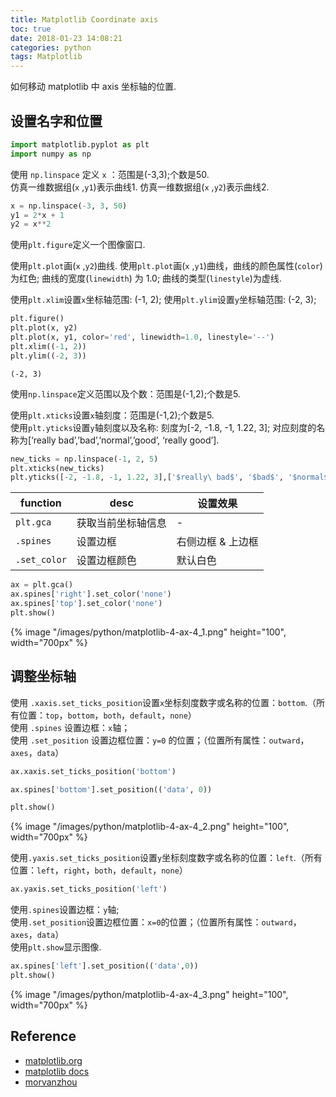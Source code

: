 ```yaml
---
title: Matplotlib Coordinate axis
toc: true
date: 2018-01-23 14:08:21
categories: python
tags: Matplotlib
---
```


如何移动 matplotlib 中 axis 坐标轴的位置.

<!-- more -->

## 设置名字和位置

```python
import matplotlib.pyplot as plt
import numpy as np
```

使用 `np.linspace` 定义 `x` ：范围是(-3,3);个数是50.     
仿真一维数据组(`x` ,`y1`)表示曲线1.  仿真一维数据组(`x` ,`y2`)表示曲线2.  

```python
x = np.linspace(-3, 3, 50)
y1 = 2*x + 1
y2 = x**2
```

使用`plt.figure`定义一个图像窗口. 

使用`plt.plot`画(`x` ,`y2`)曲线. 使用`plt.plot`画(`x` ,`y1`)曲线，曲线的颜色属性(`color`)为红色; 曲线的宽度(`linewidth`) 为 1.0; 曲线的类型(`linestyle`)为虚线.   

使用`plt.xlim`设置`x`坐标轴范围: (-1, 2); 使用`plt.ylim`设置`y`坐标轴范围: (-2, 3);   


```python
plt.figure()
plt.plot(x, y2)
plt.plot(x, y1, color='red', linewidth=1.0, linestyle='--')
plt.xlim((-1, 2))
plt.ylim((-2, 3))
```

    (-2, 3)

使用`np.linspace`定义范围以及个数：范围是(-1,2);个数是5. 

使用`plt.xticks`设置`x`轴刻度：范围是(-1,2);个数是5.   
使用`plt.yticks`设置`y`轴刻度以及名称: 刻度为[-2, -1.8, -1, 1.22, 3]; 对应刻度的名称为[‘really bad’,’bad’,’normal’,’good’, ‘really good’].

```python
new_ticks = np.linspace(-1, 2, 5)
plt.xticks(new_ticks)
plt.yticks([-2, -1.8, -1, 1.22, 3],['$really\ bad$', '$bad$', '$normal$', '$good$', '$really\ good$'])
```

function | desc | 设置效果
--------|-------|-------
`plt.gca` | 获取当前坐标轴信息 | -
`.spines` | 设置边框 | 右侧边框 & 上边框
`.set_color` | 设置边框颜色 | 默认白色


```python
ax = plt.gca()
ax.spines['right'].set_color('none')
ax.spines['top'].set_color('none')
plt.show()
```

<div class="limg1">
{% image "/images/python/matplotlib-4-ax-4_1.png" height="100", width="700px" %}
</div>

## 调整坐标轴

使用 `.xaxis.set_ticks_position`设置`x`坐标刻度数字或名称的位置：`bottom`.（所有位置：`top`，`bottom`，`both`，`default`，`none`）   
使用 `.spines` 设置边框：`x`轴；     
使用 `.set_position` 设置边框位置：`y=0` 的位置；（位置所有属性：`outward`，`axes`，`data`）  


```python
ax.xaxis.set_ticks_position('bottom')

ax.spines['bottom'].set_position(('data', 0))

plt.show()
```

<div class="limg1">
{% image "/images/python/matplotlib-4-ax-4_2.png" height="100", width="700px" %}
</div>

使用`.yaxis.set_ticks_position`设置`y`坐标刻度数字或名称的位置：`left`.（所有位置：`left`，`right`，`both`，`default`，`none`）


```python
ax.yaxis.set_ticks_position('left')
```

使用`.spines`设置边框：`y`轴;  
使用`.set_position`设置边框位置：`x=0`的位置；（位置所有属性：`outward`，`axes`，`data`）   
使用`plt.show`显示图像.


```python
ax.spines['left'].set_position(('data',0))
plt.show()
```

<div class="limg1">
{% image "/images/python/matplotlib-4-ax-4_3.png" height="100", width="700px" %}
</div>

[img1]: /images/python/matplotlib-4-ax-4_1.png
[img2]: /images/python/matplotlib-4-ax-4_2.png
[img3]: /images/python/matplotlib-4-ax-4_3.png

## Reference

- [matplotlib.org][1]
- [matplotlib docs][2]
- [morvanzhou][3]

[1]: https://matplotlib.org/
[2]: https://matplotlib.org/contents.html
[3]: https://morvanzhou.github.io


